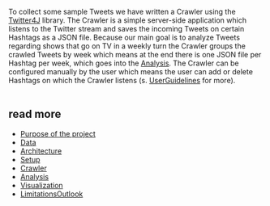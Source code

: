 To collect some sample Tweets we have written a Crawler using the [Twitter4J](http://twitter4j.org/en/index.html) library. The Crawler is a simple server-side application which listens to the Twitter stream and saves the incoming Tweets on certain Hashtags as a JSON file. Because our main goal is to analyze Tweets regarding shows that go on TV in a weekly turn the Crawler groups the crawled Tweets by week which means at the end there is one JSON file per Hashtag per week, which goes into the [Analysis](Analysis.md). The Crawler can be configured manually by the user which means the user can add or delete Hashtags on which the Crawler listens (s. [UserGuidelines](UserGuidelines.md) for more).
<br />
<br />
## read more ##

  * [Purpose of the project](Purpose.md)
  * [Data](Data.md)
  * [Architecture](Architecture.md)
  * [Setup](Setup.md)
  * [Crawler](Crawler.md)
  * [Analysis](Analysis.md)
  * [Visualization](Visualization.md)
  * [LimitationsOutlook](LimitationsOutlook.md)